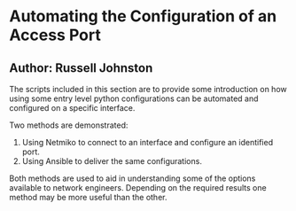 # Automating the Configuration of an Access Port

## Author: Russell Johnston

The scripts included in this section are to provide some introduction on how using some entry level python configurations can be automated and configured on a specific interface.

Two methods are demonstrated:
1. Using Netmiko to connect to an interface and configure an identified port.
2. Using Ansible to deliver the same configurations.

Both methods are used to aid in understanding some of the options available to network engineers. Depending on the required results one method may be more useful than the other.
